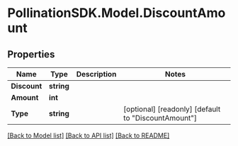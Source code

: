 
# PollinationSDK.Model.DiscountAmount

## Properties

Name | Type | Description | Notes
------------ | ------------- | ------------- | -------------
**Discount** | **string** |  | 
**Amount** | **int** |  | 
**Type** | **string** |  | [optional] [readonly] [default to "DiscountAmount"]

[[Back to Model list]](../README.md#documentation-for-models)
[[Back to API list]](../README.md#documentation-for-api-endpoints)
[[Back to README]](../README.md)

